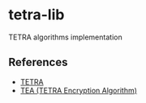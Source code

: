 # tetra-lib

TETRA algorithms implementation

## References
- [TETRA][1]
- [TEA (TETRA Encryption Algorithm)][2]


[1]: https://www.cryptomuseum.com/radio/tetra/index.htm
[2]: https://www.cryptomuseum.com/crypto/algo/tea/
